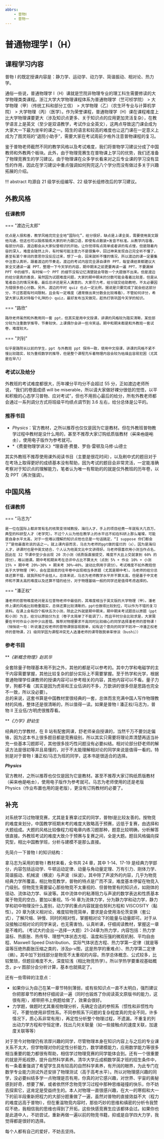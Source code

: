 ```yaml
---
abbrs:
    - 普物Ⅰ
    - 普物一
---
```


# 普通物理学 Ⅰ（H）

## 课程学习内容
普物 Ⅰ 的既定授课内容是：静力学、运动学、动力学、简谐振动、相对论、热力学。

通俗一些说，普通物理学 Ⅰ（H）课就是竺院非物理专业的理工科生需要修读的大学物理类类课程。浙江大学大学物理课程体系为普通物理学（竺可桢学院） > 大学物理（甲）（传统工科和部分工信） > 大学物理（乙）（农生环专业与计算机学院） > 大学物理（丙）（医学）。作为荣誉课程，普通物理学（H）课在课程难度上比大学物理课要更大（涉及知识点更多、关于知识点的应用更加灵活复杂），在教学语言上是英文（至少是双语教学，考试作业全英文），这两点导致这门课会成为大家大一下最为坐牢的课之一。陌生的语言和较高的难度也让这门课在一定意义上成为了图灵班的“退院小助手”，需要大家在考试周前夕格外注意普物课程的复习。

鉴于普物老师截然不同的教学风格以及考试难度，我们将普物学习建议分成了中国教师和外教两个板块。此外，由于物理竞赛生在普物课上学习的优势，我们还准备了物理竞赛生的学习建议。由于物理课在众多学长看来对之后专业课的学习没有显性的作用，因此在学习建议中重点强调如何狗完这八个学分而没有做过多关于兴趣拓展的介绍。

!!! abstract
    均源自 21 级学长组编写、22 级学长组修改后的学习建议。

## 外教风格
### 任课教师

=== "渡边元太郎"

    优点是人很和善，教学风格完完全全地“国际化”，给分很好，缺点是上课全英，需要使用英文跟他沟通，但这也可以锻炼锻炼大家的听力跟口语，即使有点散装+发音不标准。从教学内容看，每部分内容，渡边都会从大家似曾相识的开始，让你觉得有点简单或者讲的有点慢，但是随着内容的深入，难度会陡然上升，有时候可能注意力不是很集中，回过神来发现自己完全听不懂了，甚至有某个单词的意思你没反应过来，想了一会，回来就听不懂的情况，所以渡边的课一定要集中注意认真听，跟着渡边的节奏走。渡边的考试内容完全源自课件 PPT，每堂课结束都建议大家全文通读一遍 PPT，整理一下今天学的内容，期中期末之前更要再读一遍 PPT，不要漏掉 PPT 中的细节，有时候一个 PPT 的细节没有记忆清楚就会导致一个大题做不出来。但是渡边的给分是真的善良，虽然因为试题难度问题，大家的期中期末的分数可能会看着比较差，但是从笔者自己的情况来看，最后总评还是另人满意的。大家尽力考，给分就交给助教吧，不太必要因为错很多担心分数。另外，渡边的平时 quiz 也占一定比例，据说是只要完成了就会给这部分分，不过答题有时间限制，且会有一定难度（通常做出来分数会比较难看），不管如何评分，希望大家认真对待每个礼拜的小 quiz，最好发布当天做完，趁热打铁巩固今天学的知识。

=== "路欣"

    路欣老师虽然和外教用同一套 ppt，但其实是用中文授课，讲课的风格较为踏实清晰，某些部分较为注重数学推导，节奏较快，上课偶尔会讲一些冷笑话。期中和期末都是和外教班一套试卷，难度较大。

=== "刘钊"

    似乎是路院长以前的学生，ppt 与外教班 ppt 保持一致，使用中文授课，讲课的风格不紧不慢比较踏实，较为重视数学的推导，但是整个课程充斥着物理内容会较为枯燥且容易犯困（尤其是在早八）
 
### 考试以及给分
外教班的考试难度都很大，历年裸分平均分不会超过 55 分，正如渡边老师所说，“我们的卷面成绩 will be miserable，所以请大家做好裸分很低的觉悟，以平和积极的心态学习普物、应对考试”，但也不用担心最后的给分，所有外教老师都会通过一系列调分方式将班级平均绩点调节到 3.6 左右，给分总体是公平的。
 
### 推荐书目
- *Physics*：官方教材，之所以推荐也仅仅是因为它是教材。但在外教班普物教学过程中教材是没什么用的，甚至不推荐大家订购纸质版教材（~~买来也是吃土~~），使用电子版作为参考就可。
- *《费曼物理学讲义》*理查德·费曼、罗伯·雷顿及马修·山德士

其实外教班不推荐使用课外阅读书目（主要是很花时间），以及刷中式的题目对于在考场上取得更好的成绩基本没有帮助，因为考试的题目会非常灵活，一定能准确考察对于知识点的理解能力，笔者认为唯一有帮助的的就是仅外教班的历年卷，以及 PPT（再次强调）。

## 中国风格
### 任课教师
=== "马志为"

    是一位在国际上都非常有名的核聚变领域教授，海归人才，手上的项目经费一年就有大几百万，典型的科研型人才（老学究）。不过个人认为他在教学上的水平远不如在科研上那么璀璨，可能是自身水平太高，对于一些难以理解的知识点他也总是一句话搞定，“I suppose 你们都会了”是他最喜欢说的话之一。就上课内容而言，马志为老师的ppt做的蛮烂的（x），因为是海归人才，讲课时也是中英文结合，个人认为他英文比中文讲得好。马老师很喜欢用小测当作点名，因此在 32 节课中至少会出现 20 次小测（纸质版直接提交，难度不大且上交就拿到 60% 的得分），难以翘课。期中考和期末考在总评中占比不算太大（点到 5% + 作业 10% + 小测 15% + 期中考 20%~30% + 期末考 30%~40%，波动比例用于调分）。考试难度不如外教班但高于大学物理（甲），会在蓝田卖的往年卷中出现相当多原题（尤其是期中考）。马老师的给分总体还算不错，就我所知不会挂人。总体来说，马志为老师教学水平并不算太高，但是基于中文老师和不算太高的难度以及还算不错的给分，对于物理基础一般的同学还是值得考虑选择的。

=== "潘正权"

    潘老师的普物难度绝对是五位普物老师中最低的，其难度相当于英文版的大学物理（甲）。潘老师上课的风格比较稳重踏实，总体还算比较清晰的，ppt也做得比较到位，可以作为不错的复习资料。在课上会有四个板块五次小测，除此之外就是期中期末，期中期末考试题目以原题（ppt 和小测）为主，给分以原始分为主（卷子太简单了不能调了），而且平时分会比较求是，大家需要在平时作业小测中少出差错。推荐对物理要求不高同时比较细心的同学选择潘老师的普物课！  
    （悄悄说一句：听说潘正权老师的普物课很容易脱单，如有这个意向的同学不妨冲一冲潘正权老师的普物课，21 级同学因为课程冲突无人选潘老师的课导致脱单率惨淡（bushi））

### 参考书目
***《新概念物理》*赵凯华**

全套除量子物理基本用不到之外，其他的都是可以参考的。其中力学和电磁学的主干内容需要掌握，其他比较复杂的部分实际上不需要掌握。至于热学和光学，根据普通物理学任课教师的授课内容可以参考相关的内容，其他内容可以不看。量子力学，狗都不看（其实是因为虎哥和王业伍讲的不多，万歆讲的很多但是思路也完全不一致，所以没必要）。  
总的来说，这套书算是中国教材里很经典的一套，总体而言充满中国人写作物理教材的风格，整体还是很清晰的，所以值得一读。如果是普物 Ⅰ 潘正权/马志为，普物 Ⅱ 王业伍/方明虎很推荐看。

***《力学》*舒幼生**

经典的力学教材，在 B 站有配套网课，舒老师亲自授课的，当然千万不要剑走偏锋，因为这本书上很多题目都是竞赛级别，所以其实只需要将理论弄清楚再适当补充一些基本习题即可，其他很多技巧性问题没有必要纠结。相对论部分舒老师的解读方法是很初等并且易懂的，对于不太能理解相对论的同学来说是值得一看的。特别是对于普物 Ⅰ 潘正权/马志为班的同学，这本书是很适合的选择。

***Physics***

官方教材，之所以推荐也仅仅是因为它是教材。甚至不推荐大家订购纸质版教材（<del>买来也是吃土</del>），使用电子版作为参考就可。马志为老师使用的还是老版 Physics（作业布置也用的是老版），更没有订购教材的必要了。
 
## 补充
对系统学习过物理竞赛，尤其是复赛拿过奖的同学，普物I是比较友善的。按物竞的难度来划分，中国教学班期末考的难度大致略高于预赛，远低于复赛，由选择和大题组成。大题的风格比较像程力程电章内练习题那种，题意比较明确，分析解答很直接。外教班考试的难度大致介于预赛与复赛之间，全是大题。题目风格偏向探究型，相比中国教学班，分析与建模不是那么直接。

先简介一下普物 Ⅰ 的知识结构：

拿马志为采用的普物 Ⅰ 教材来看，全书共 24 章，其中 1-14、17-19 是经典力学部分，内容包括运动学、牛顿运动定律、动量与角动量定理、万有引力、刚体力学、简谐振动、机械波（横波）与声波（纵波）。其中除了声波外的内容，几乎为物竞经典力学所覆盖，相比物竞教学，普物的特点是广而不深，难度基本停留在物竞入门级别。但物竞生需要留心那些物竞不太重视的、但普物里有的知识点，如刚体的径动、流体动力学、纵波等。其中流体中的粘滞阻力与声波的数学表达和性质基本属于物竞的空白，要加以重视。15-16 章为流体力学，分为静力学和动力学，静力学和初中物理没什么差别，动力学的重点内容就是伯努利方程和 VISCOSITY（黏性）。20 章为狭义相对论，难度较物竞简单，要求是会使用洛伦茨变换（套公式），了解尺缩、钟慢、同时的相对性，掌握相对论下的能量与动量即可。对于从没接触过相对论的同学来说，也无需害怕，认真听课，仔细阅读教材，掌握这一章是不难的。（考试大约会出一选择一大题）21-24章为热力学，内容包括：热力学温标、热膨胀、热传导、理想气体状态方程、温度和压强的微观机制、平均自由程、Maxwell Speed Distribution、实际气体状态方程、热力学第一定律（就是等温等压绝热膨胀压缩之类的，涉及p-v图，这是热学的重难点）、热力学第二定律（熵）。其中加下划线部分是物竞不太重视的内容。热学总体概念、公式较多，比较繁琐，但题目难度不大，深度较浅（相比物竞热学）。所以学热学要重视基础概念，p-v 图部分会分析计算，基本也就搞定了。

还有一些零碎的注意点：

- 如果你认为自己在某一章节特别薄弱，或有些知识点一直不太明白，强烈建议你把那章节的教材仔细阅读一遍（同时也锻炼了你阅读英文原版书的能力，这很有用），顺带把书上例题给做了，效果会很好。
- 力学题，做题时尤其重视物理分析，先确定合适的参照系（惯性和非惯性均可，不要怕使用非惯性系。不同参照系下问题的复杂程度真的完全不同，许多情况下，质心系非常有用），再定性分析整个物理过程，不遗漏，不重复的列出动力学方程和守恒定律，找出几何关联量（如一些接触点的速度关联，加速度关联等等）

对于至今对物理仍有浓厚兴趣的同学，尽管物理本身在知识内容上与之后的专业课关系不太大，但学物理对你的定性分析能力，数学建模能力，应用数学能力等很多相当重要的能力都很有帮助，相信学过物理竞赛的同学能体会到。还有一个很重要的就是开拓视野，提升自然科学素养。清华大学丘成桐数学英才班的招生条件中，有一条着重强调了希望学生具有较高的自然科学素养，有开阔的眼界，为此专门在数学专业能力测试外还安排了物理测试（高于高考水平）。所以对物理感兴趣的同学，没必要纠结多学一点物理是否有用，你真的对它感兴趣，对世界、宇宙的奥秘感到好奇，想要了解，或者依然怀念物竞学习过程中那种思维碰撞的快乐，你不妨去探索它，这肯定是受益终生的。本人对物理一直很感兴趣，在大一的寒假和大一下的前半段重新把程力的大部分题重做了一遍，虽然对普物的直接效益不大（程力的难度远高于普物I），但在重温物竞内容时，那些巧妙的思维和缜密的分析令我赞叹不绝，我相信我的思维也得到了开拓，这些快感竞赛生应该都体会过。如果你也是此道中人，不妨尝试，重新再做一遍以前的物竞书籍，抑或是自学四大力学，我觉得都是很好的选择。

每个人都有自己的爱好，不妨去坚持。